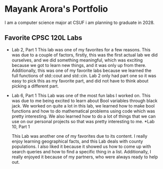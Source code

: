 
# Mayank Arora's Portfolio 

I am a computer science major at CSUF i am planning to graduate in 2028. 

## Favorite CPSC 120L Labs
 
* Lab 2, Part 1
    This lab was one of my favorites for a few reasons. This was due to a couple of factors, firstly, this was the first actual lab we did ourselves, and we did something meaningful, which was exciting because we got to learn new things, and it was only up from there. Additionally, this was one of my favorite labs because we learned the full functions of std::cout and std::cin. Lab 2 only had part one so it was easy to pick this as my favorite part, and did not have to think about picking a different part.

* Lab 6, Part 1
    This Lab was one of the most fun labs I worked on. This was due to me being excited to learn about Bool variables through black jack. We worked on quite a lot in this lab, we learned how to make bool functions and how to do mathematical problems using code which was pretty interesting. We also learned how to do a lot of things that we can use on our personal projects so that was pretty interesting to me. 
*Lab 10, Part 1

    This Lab was another one of my favorites due to its content. I really enjoy learning geographical facts, and this Lab deals with county populations. I also liked it because it showed us how to come up with search queries and how to find a specific thing in a list. Additionally, I really enjoyed it because of my partners, who were always ready to help out.

